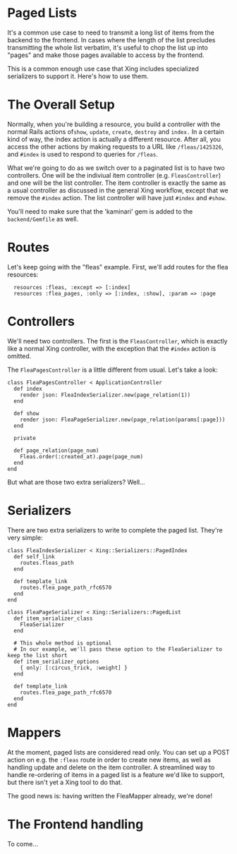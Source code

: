 # Paged Lists

It's a common use case to need to transmit a long list of items from the backend to the frontend. In cases where the length of the list precludes transmitting the whole list verbatim, it's useful to chop the list up into "pages" and make those pages available to access by the frontend.

This is a common enough use case that Xing includes specialized serializers to support it. Here's how to use them.

# The Overall Setup

Normally, when you're building a resource, you build a controller with the normal Rails actions of`show`, `update`, `create`, `destroy` and `index.` In a certain kind of way, the index action is actually a different resource. After all, you access the other actions by making requests to a URL like `/fleas/1425326`, and `#index` is used to respond to queries for `/fleas`.

What we're going to do as we switch over to a paginated list is to have two controllers. One will be the indiviual item controller (e.g. `FleasController`) and one will be the list controller. The item controller is exactly the same as a usual controller as discussed in the general Xing workflow, except that we remove the `#index` action. The list controller will have just `#index` and `#show`.

You'll need to make sure that the 'kaminari' gem is added to the `backend/Gemfile` as well.

# Routes

Let's keep going with the "fleas" example. First, we'll add routes for the flea resources:

```
  resources :fleas, :except => [:index]
  resources :flea_pages, :only => [:index, :show], :param => :page
```


# Controllers

We'll need two controllers. The first is the `FleasController`, which is exactly like a normal Xing controller, with the exception that the `#index` action is omitted.

The `FleaPagesController` is a little different from usual. Let's take a look:

```
class FleaPagesController < ApplicationController
  def index
    render json: FleaIndexSerializer.new(page_relation(1))
  end

  def show
    render json: FleaPageSerializer.new(page_relation(params[:page]))
  end

  private

  def page_relation(page_num)
    Fleas.order(:created_at).page(page_num)
  end
end
```

But what are those two extra serializers? Well...

# Serializers

There are two extra serializers to write to complete the paged list. They're very simple:

```
class FleaIndexSerializer < Xing::Serializers::PagedIndex
  def self_link
    routes.fleas_path
  end

  def template_link
    routes.flea_page_path_rfc6570
  end
end

class FleaPageSerializer < Xing::Serializers::PagedList
  def item_serializer_class
    FleaSerializer
  end

  # This whole method is optional
  # In our example, we'll pass these option to the FleaSerializer to keep the list short
  def item_serializer_options
    { only: [:circus_trick, :weight] }
  end

  def template_link
    routes.flea_page_path_rfc6570
  end
end
```

# Mappers

At the moment, paged lists are considered read only. You can set up a POST action on e.g. the `:fleas` route in order to create new items, as well as handling update and delete on the item controller. A streamlined way to handle re-ordering of items in a paged list is a feature we'd like to support, but there isn't yet a Xing tool to do that.

The good news is: having written the FleaMapper already, we're done!

# The Frontend handling

To come...

